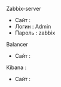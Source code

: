 Zabbix-server 
 * Сайт   : 
 * Логин  : Admin
 * Пароль : zabbix

Balancer
 * Сайт   : 

Kibana :
 * Сайт   : 
